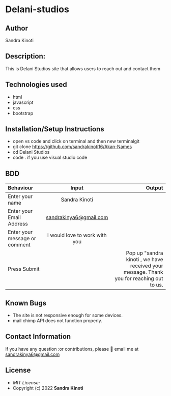 # Delani-studios
## Author
Sandra Kinoti
## Description:
This is Delani Studios site that allows users to reach out and contact them
## Technologies used
* html
* javascript
* css
* bootstrap
## Installation/Setup Instructions
* open vs code and click on terminal and then new terminalgit 
* git clone https://github.com/sandrakinoti16/Akan-Names
* cd Delani Studios
* code . if you use visual studio code
## BDD
| Behaviour      | Input        | Output       |
| :------------- | :----------: | -----------: |
|  Enter your name  |   Sandra Kinoti |     |
| Enter your Email Address  | sandrakinya6@gmail.com |   |
| Enter your message or comment   |  I would love to work with you     |     |
| Press Submit|     |Pop up "sandra kinoti , we have received your message. Thank you for reaching out to us.|
## Known Bugs
* The site is not responsive enough for some devices. 
* mail chimp API does not function properly.

## Contact Information 

If you have any question :or contributions, please 📧 email me at sandrakinya6@gmail.com

## License
* *MIT License:*
* Copyright (c) 2022 **Sandra Kinoti**


